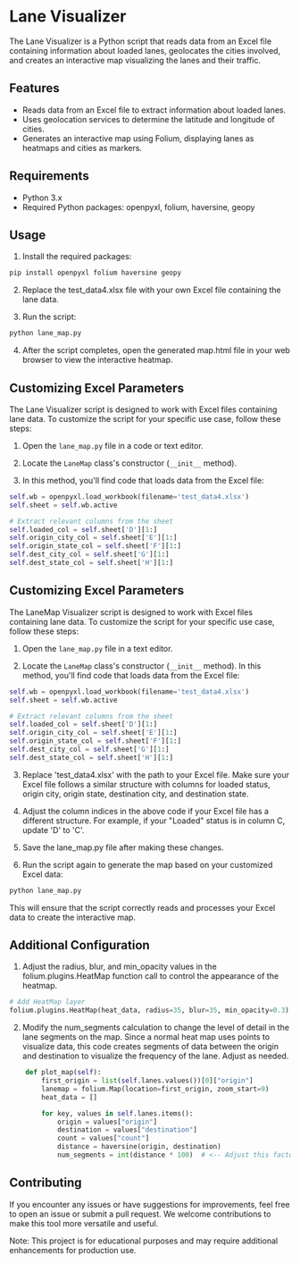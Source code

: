 # Lane Visualizer

The Lane Visualizer is a Python script that reads data from an Excel file containing information about loaded lanes, 
geolocates the cities involved, and creates an interactive map visualizing the lanes and their traffic.

## Features

- Reads data from an Excel file to extract information about loaded lanes.
- Uses geolocation services to determine the latitude and longitude of cities.
- Generates an interactive map using Folium, displaying lanes as heatmaps and cities as markers.

## Requirements

- Python 3.x
- Required Python packages: openpyxl, folium, haversine, geopy

## Usage

1. Install the required packages:

```bash
pip install openpyxl folium haversine geopy
```

2. Replace the test_data4.xlsx file with your own Excel file containing the lane data.

3. Run the script:

```bash
python lane_map.py
```
4. After the script completes, open the generated map.html file in your web browser to view the interactive heatmap.

## Customizing Excel Parameters

The Lane Visualizer script is designed to work with Excel files containing lane data. 
To customize the script for your specific use case, follow these steps:

1. Open the `lane_map.py` file in a code or text editor.

2. Locate the `LaneMap` class's constructor (`__init__` method).
3. In this method, you'll find code that loads data from the Excel file:

```python
self.wb = openpyxl.load_workbook(filename='test_data4.xlsx')
self.sheet = self.wb.active

# Extract relevant columns from the sheet
self.loaded_col = self.sheet['D'][1:]
self.origin_city_col = self.sheet['E'][1:]
self.origin_state_col = self.sheet['F'][1:]
self.dest_city_col = self.sheet['G'][1:]
self.dest_state_col = self.sheet['H'][1:]
```

## Customizing Excel Parameters

The LaneMap Visualizer script is designed to work with Excel files containing lane data. 
To customize the script for your specific use case, follow these steps:

1. Open the `lane_map.py` file in a text editor.

2. Locate the `LaneMap` class's constructor (`__init__` method).
In this method, you'll find code that loads data from the Excel file:

```python
self.wb = openpyxl.load_workbook(filename='test_data4.xlsx')
self.sheet = self.wb.active

# Extract relevant columns from the sheet
self.loaded_col = self.sheet['D'][1:]
self.origin_city_col = self.sheet['E'][1:]
self.origin_state_col = self.sheet['F'][1:]
self.dest_city_col = self.sheet['G'][1:]
self.dest_state_col = self.sheet['H'][1:]
```

3. Replace 'test_data4.xlsx' with the path to your Excel file.
Make sure your Excel file follows a similar structure with columns for loaded status, origin city, origin state, destination city, and destination state.

4. Adjust the column indices in the above code if your Excel file has a different structure. For example, if your "Loaded" status is in column C, update 'D' to 'C'.

5. Save the lane_map.py file after making these changes.

6. Run the script again to generate the map based on your customized Excel data:

```bash
python lane_map.py
```

This will ensure that the script correctly reads and processes your Excel data to create the interactive map.

## Additional Configuration

1. Adjust the radius, blur, and min_opacity values in the folium.plugins.HeatMap function call to control the appearance of the heatmap.

```python
# Add HeatMap layer
folium.plugins.HeatMap(heat_data, radius=35, blur=35, min_opacity=0.3).add_to(lanemap)
```

2. Modify the num_segments calculation to change the level of detail in the lane segments on the map.
Since a normal heat map uses points to visualize data, this code creates segments of data between the
origin and destination to visualize the frequency of the lane. Adjust as needed.

```python
    def plot_map(self):
        first_origin = list(self.lanes.values())[0]["origin"]
        lanemap = folium.Map(location=first_origin, zoom_start=9)
        heat_data = []

        for key, values in self.lanes.items():
            origin = values["origin"]
            destination = values["destination"]
            count = values["count"]
            distance = haversine(origin, destination)
            num_segments = int(distance * 100)  # <-- Adjust this factor as needed --
```
## Contributing

If you encounter any issues or have suggestions for improvements, feel free to open an issue or submit a pull request. We welcome contributions to make this tool more versatile and useful.

Note: This project is for educational purposes and may require additional enhancements for production use.
